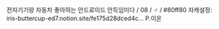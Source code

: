 전자기기랑 자동차 좋아하는 안드로이드 안득임미다 / 08 / ♂ / #80ff80
자캐설정: iris-buttercup-ed7.notion.site/fe175d28dced4c…
P.이온
